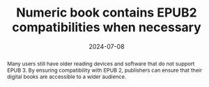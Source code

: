 ---
title: Numeric book contains EPUB2 compatibilities when necessary
detail: null
abstract: Many users still have older reading devices and software that do not support EPUB 3. By ensuring compatibility with EPUB 2, publishers can ensure that their digital books are accessible to a wider audience.
categories:
  - Compatibility
agrege: O0000-E086
opquast: N/A
indiceebook: "86"
description: Rule 086
before: "085"
weight: "086"
after: "087"
actif: "1"
layout: rules
date: 2024-07-08
tags:
  - Ecodesign
  - Interoperability
objectif:
  - Ensure playback on older devices
Meo:
  - Use EPUB2 cover metadata
  - Include a table of contents in "toc.ncx" format
  - Add EPUB2 guides to convert EPUB3 landmarks
  - Prevent fallbacks for HTML5 interactions
  - apply a reset to HTML5 elements used so they don't pose a problem for solutions that don't support them
  - Place media queries in a separate CSS sheet
Controle:
  - Check the preference in the 'opf' file of the metadata 'cover'
  - Check toc.ncx file layout
  - Check the presence of a section <guide> in the opf file
  - Check Override Content Presence for HTML5 elements
  - Check CSS information for HTML5 elements (article, aside, details, figure, figcaption, footer, header, nav, section)
  - Check CSS Sheets if layout is rendered using media queries
epubcheck: null
ace: null
humancheck: true
ReadiumGoToolkit: null
Source:
  - "[currency symbol] SNE"
Referentiel:
  - "[EPUB 2.0.1](https://idpf.org/epub/201)"
steps:
  - Crafting
---